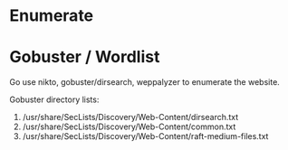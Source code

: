# Enumerate 
# Gobuster / Wordlist

Go use nikto, gobuster/dirsearch, weppalyzer to enumerate the website.

Gobuster directory lists:
1. /usr/share/SecLists/Discovery/Web-Content/dirsearch.txt
2. /usr/share/SecLists/Discovery/Web-Content/common.txt
3. /usr/share/SecLists/Discovery/Web-Content/raft-medium-files.txt